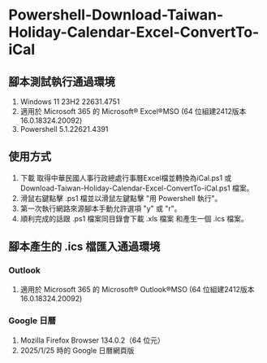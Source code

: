 # Powershell-Download-Taiwan-Holiday-Calendar-Excel-ConvertTo-iCal
## 腳本測試執行通過環境
1. Windows 11 23H2 22631.4751
2. 適用於 Microsoft 365 的 Microsoft® Excel®MSO (64 位組建2412版本 16.0.18324.20092) 
3. Powershell 5.1.22621.4391

## 使用方式
1. 下載 取得中華民國人事行政總處行事曆Excel檔並轉換為iCal.ps1 或  Download-Taiwan-Holiday-Calendar-Excel-ConvertTo-iCal.ps1 檔案。
2. 滑鼠右鍵點擊 .ps1 檔並以滑鼠左鍵點擊 "用 Powershell 執行"。
3. 第一次執行網路來源腳本手動允許選項 "y" 或 "r"。
4. 順利完成的話跟 .ps1 檔案同目錄會下載 .xls 檔案 和產生一個 .ics 檔案。

## 腳本產生的 .ics 檔匯入通過環境
### Outlook
1. 適用於 Microsoft 365 的 Microsoft® Outlook®MSO (64 位組建2412版本 16.0.18324.20092)
### Google 日曆
1. Mozilla Firefox Browser 134.0.2（64 位元）
2. 2025/1/25 時的 Google 日曆網頁版
